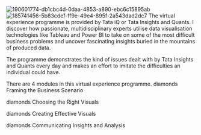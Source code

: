 
![190601774-db1cbc4d-0daa-4853-a890-ebc6c15895ab](https://user-images.githubusercontent.com/118355065/207799924-6176978e-3e21-4d3c-a96d-375df6952d49.jpg)
![185741456-5b83cdef-ff9e-49e4-895f-2a543dad2dc7](https://user-images.githubusercontent.com/118355065/207799953-ee4e22d5-c826-4bc2-ae6c-6ee516a11e6e.jpg)
The virtual experience programme is provided by Tata iQ or Tata Insights and Quants. I discover how passionate, multidisciplinary experts utilise data visualisation technologies like Tableau and Power BI to take on some of the most difficult business problems and uncover fascinating insights buried in the mountains of produced data.

The programme demonstrates the kind of issues dealt with by Tata Insights and Quants every day and makes an effort to imitate the difficulties an individual could have.

There are 4 modules in this virtual experience programme.
diamonds Framing the Business Scenario

diamonds Choosing the Right Visuals

diamonds Creating Effective Visuals

diamonds Communicating Insights and Analysis
